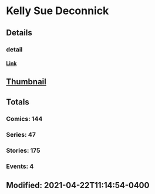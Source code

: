 # Kelly Sue Deconnick 
## Details
### detail
#### [Link](http://marvel.com/comics/creators/10320/kelly_sue_deconnick?utm_campaign=apiRef&utm_source=225578a89fc76f3d20fbffda5d17a88d)
## [Thumbnail](http://i.annihil.us/u/prod/marvel/i/mg/7/03/51080af607794.jpg)
## Totals
### Comics: 144
### Series: 47
### Stories: 175
### Events: 4
## Modified: 2021-04-22T11:14:54-0400